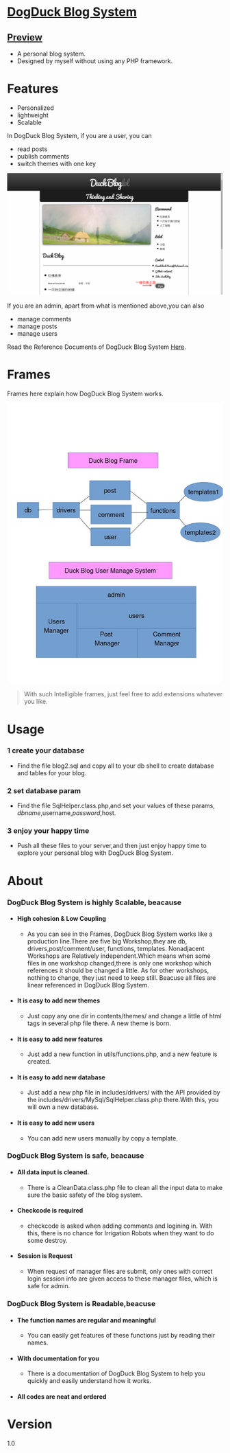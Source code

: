 # [DogDuck Blog System](https://www.dogduck.lol)
##  [Preview](https://www.dogduck.lol)

 - A personal blog system.
 - Designed by myself without using any PHP framework.

# Features
- Personalized
- lightweight
- Scalable

In DogDuck Blog System, if you are a user, you can

- read posts
- publish comments
- switch themes with one key

<img src='img/switchTheme.png' />

If you are an admin,
apart from what is mentioned above,you can also
- manage comments
- manage posts
- manage users

Read the Reference Documents of DogDuck Blog System [Here](./docs/index.html).


# Frames
Frames here explain how DogDuck Blog System works.

<img src='img/blogFrame.jpg' />

> With  such Intelligible frames, just feel free to add extensions whatever you like.

# Usage
### 1  create your database

-    Find the file blog2.sql and copy all to your db shell to create database and tables for your blog.


### 2  set database param

-    Find the file SqlHelper.class.php,and set your values of these params, $dbname,$username,$password,$host.



### 3  enjoy your happy time

-    Push all these files to your server,and then just enjoy happy time to explore your personal blog with  DogDuck Blog System.

# About


 ###  DogDuck Blog System is highly Scalable, beacause


- #### High cohesion & Low Coupling

   - As you can see in the Frames, DogDuck Blog System works like a production line.There are five big Workshop,they are db, drivers,post/comment/user, functions, templates. Nonadjacent Workshops are Relatively independent.Which means when some files in one workshop changed,there is only one workshop which references it should be changed a little. As for other workshops, nothing to change, they just need to keep still. Beacuse all files are linear referenced in DogDuck Blog System.

- #### It is easy to add new themes

   - Just copy any one dir in contents/themes/  and change a little of html tags in several php file there. A new theme is born.

- #### It is easy to add new features

  - Just add a new function in utils/functions.php, and a new feature is created.

- #### It is easy to add new database

   - Just add a new php file in includes/drivers/  with the API provided by the includes/drivers/MySql/SqlHelper.class.php there.With this, you will own a new database.

- #### It is easy to add new users

    - You can add new users manually by copy a template.

 ###  DogDuck Blog System is safe, beacause


- #### All data input is cleaned.

    - There is a CleanData.class.php file to clean all the input data to make sure the basic safety of the blog system.

- #### Checkcode is required

    - checkcode is asked when adding comments and logining in. With this, there is no chance for Irrigation Robots when they want to do some destroy.

- #### Session is Request

    - When request of manager files are submit, only ones with correct login session info are given access to these manager files, which is safe for admin.

 ###  DogDuck Blog System is Readable,beacuse


 - #### The function names are regular and  meaningful

   - You can easily get features of these functions just by reading their names.

- #### With documentation for you

    - There is a documentation of DogDuck Blog System to help you quickly and easily understand how it works.

- #### All codes are neat and  ordered

# Version
1.0







